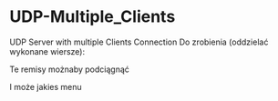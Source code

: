 # UDP-Multiple_Clients
UDP Server with multiple Clients Connection
Do zrobienia (oddzielać wykonane wiersze):

Te remisy możnaby podciągnąć

I może jakies menu
